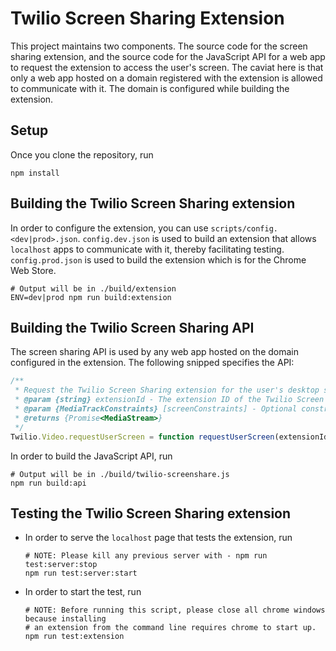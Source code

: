 # Twilio Screen Sharing Extension

This project maintains two components. The source code for the screen sharing extension, and
the source code for the JavaScript API for a web app to request the extension to access the
user's screen. The caviat here is that only a web app hosted on a domain registered with the extension
is allowed to communicate with it. The domain is configured while building the extension.

## Setup

Once you clone the repository, run

```
npm install
```

## Building the Twilio Screen Sharing extension

In order to configure the extension, you can use `scripts/config.<dev|prod>.json`. `config.dev.json` is used
to build an extension that allows `localhost` apps to communicate with it, thereby facilitating testing.
`config.prod.json` is used to build the extension which is for the Chrome Web Store.

```
# Output will be in ./build/extension
ENV=dev|prod npm run build:extension
```

## Building the Twilio Screen Sharing API

The screen sharing API is used by any web app hosted on the domain configured in the extension.
The following snipped specifies the API:

```javascript
/**
 * Request the Twilio Screen Sharing extension for the user's desktop stream.
 * @param {string} extensionId - The extension ID of the Twilio Screen Sharing extension
 * @param {MediaTrackConstraints} [screenConstraints] - Optional constraints for the user's desktop stream.
 * @returns {Promise<MediaStream>}
 */
Twilio.Video.requestUserScreen = function requestUserScreen(extensionId, screenConstraints) {};
```

In order to build the JavaScript API, run

```
# Output will be in ./build/twilio-screenshare.js
npm run build:api
```

## Testing the Twilio Screen Sharing extension

* In order to serve the `localhost` page that tests the extension, run

  ```
  # NOTE: Please kill any previous server with - npm run test:server:stop
  npm run test:server:start
  ```

* In order to start the test, run

  ```
  # NOTE: Before running this script, please close all chrome windows because installing
  # an extension from the command line requires chrome to start up.
  npm run test:extension
  ```
  